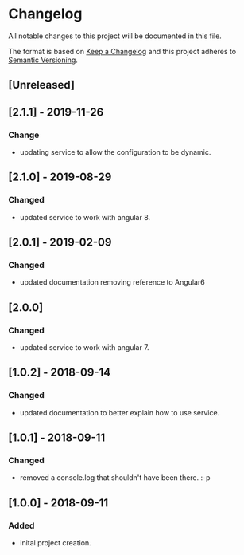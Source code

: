 # Changelog

All notable changes to this project will be documented in this file.

The format is based on [Keep a Changelog](http://keepachangelog.com/en/1.0.0/)
and this project adheres to [Semantic Versioning](http://semver.org/spec/v2.0.0.html).

## [Unreleased]

## [2.1.1] - 2019-11-26

### Change

- updating service to allow the configuration to be dynamic.

## [2.1.0] - 2019-08-29

### Changed

- updated service to work with angular 8.

## [2.0.1] - 2019-02-09

### Changed

- updated documentation removing reference to Angular6

## [2.0.0]

### Changed

- updated service to work with angular 7.

## [1.0.2] - 2018-09-14

### Changed

- updated documentation to better explain how to use service.

## [1.0.1] - 2018-09-11

### Changed

- removed a console.log that shouldn't have been there. :-p

## [1.0.0] - 2018-09-11

### Added

- inital project creation.
